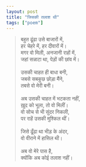 ```yaml
---
layout: post
title: "जिसकी तलाश थी"
tags: ["poem"]
---
```


> बहुत ढूंढा उसे बाजारों में,<br/>
> हर चेहरे में, हर दीवारों में।<br/>
> मगर वो मिली, अनजानी राहों में,<br/>
> जहां सन्नाटा था, पेड़ों की छांव में।<br/>
> <br/>
> उसकी चाहत ही बाधा बनी,<br/>
> जबसे सबकुछ छोड़ा मैंने,<br/>
> तबसे वो मेरी बनी।<br/>
> <br/>
> अब उसकी चाहत में भटकता नहीं,<br/>
> ख़ुद को भूला, तो वो मिलीं।<br/>
> वो सोच से भी सुंदर निकली,<br/>
> पर राहें उसकी मुश्किल थीं।<br/>
> <br/>
> जिसे ढूँढा था भीड़ के अंदर,<br/>
> वो वीराने में हासिल थी।<br/>
> <br/>
> अब वो मेरे पास है,<br/>
> क्योंकि अब कोई तलाश नहीं।<br/>
